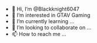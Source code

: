 - 👋 Hi, I’m @Blackknight6047
- 👀 I’m interested in GTAV Gaming
- 🌱 I’m currently learning ...
- 💞️ I’m looking to collaborate on ...
- 📫 How to reach me ...

<!---
Blackknight6047/Blackknight6047 is a ✨ special ✨ repository because its `README.md` (this file) appears on your GitHub profile.
You can click the Preview link to take a look at your changes.
--->
